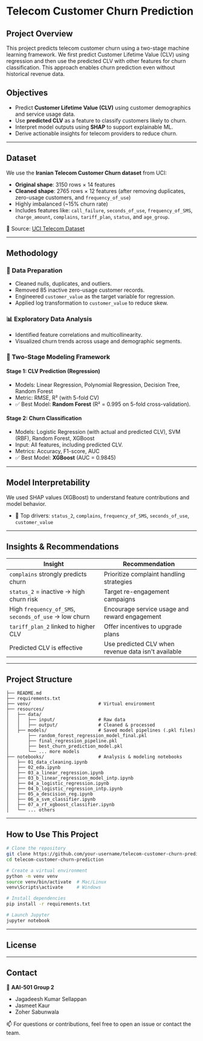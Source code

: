 
# Telecom Customer Churn Prediction

## Project Overview

This project predicts telecom customer churn using a two-stage machine learning framework. We first predict Customer Lifetime Value (CLV) using regression and then use the predicted CLV with other features for churn classification. This approach enables churn prediction even without historical revenue data.

## Objectives

- Predict **Customer Lifetime Value (CLV)** using customer demographics and service usage data.
- Use **predicted CLV** as a feature to classify customers likely to churn.
- Interpret model outputs using **SHAP** to support explainable ML.
- Derive actionable insights for telecom providers to reduce churn.

---

## Dataset

We use the **Iranian Telecom Customer Churn dataset** from UCI:

- **Original shape**: 3150 rows × 14 features
- **Cleaned shape**: 2765 rows × 12 features (after removing duplicates, zero-usage customers, and `frequency_of_use`)
- Highly imbalanced (~15% churn rate)
- Includes features like: `call_failure`, `seconds_of_use`, `frequency_of_SMS`, `charge_amount`, `complains`, `tariff_plan`, `status`, and `age_group`.

📎 Source: [UCI Telecom Dataset](https://archive.ics.uci.edu/ml/datasets/iranian+churn+dataset)

---

## Methodology

### 🔧 Data Preparation

- Cleaned nulls, duplicates, and outliers.
- Removed 85 inactive zero-usage customer records.
- Engineered `customer_value` as the target variable for regression.
- Applied log transformation to `customer_value` to reduce skew.

### 📊 Exploratory Data Analysis

- Identified feature correlations and multicollinearity.
- Visualized churn trends across usage and demographic segments.

### 🔁 Two-Stage Modeling Framework

#### **Stage 1: CLV Prediction (Regression)**

- Models: Linear Regression, Polynomial Regression, Decision Tree, Random Forest
- Metric: RMSE, R² (with 5-fold CV)
- ✅ Best Model: **Random Forest** (R² = 0.995 on 5-fold cross-validation).


#### **Stage 2: Churn Classification**

- Models: Logistic Regression (with actual and predicted CLV), SVM (RBF), Random Forest, XGBoost
- Input:  All features, including predicted CLV.
- Metrics: Accuracy, F1-score, AUC
- ✅ Best Model: **XGBoost** (AUC = 0.9845)

---

## Model Interpretability

We used SHAP values (XGBoost) to understand feature contributions and model behavior.

- 🔑 Top drivers: `status_2`, `complains`, `frequency_of_SMS`, `seconds_of_use`, `customer_value`

---

## Insights & Recommendations

| Insight                                   | Recommendation                                          |
| ------------------------------------------ | ------------------------------------------------------- |
| `complains` strongly predicts churn      | Prioritize complaint handling strategies                |
| `status_2` = inactive → high churn risk  | Target re-engagement campaigns                          |
| High `frequency_of_SMS`, `seconds_of_use` → low churn | Encourage service usage and reward engagement                |
| `tariff_plan_2` linked to higher CLV     | Offer incentives to upgrade plans                       |
| Predicted CLV is effective                 | Use predicted CLV when revenue data isn't available |

---

## Project Structure
```
├── README.md
├── requirements.txt
├── venv/                         # Virtual environment
├── resources/
│   ├── data/
│   │   ├── input/                # Raw data
│   │   ├── output/               # Cleaned & processed
│   ├── models/                   # Saved model pipelines (.pkl files)
│       ├── random_forest_regression_model_final.pkl
│       ├── final_regression_pipeline.pkl
│       ├── best_churn_prediction_model.pkl
│       └── ... more models
├── notebooks/                    # Analysis & modeling notebooks
│   ├── 01_data_cleaning.ipynb
│   ├── 02_eda.ipynb
│   ├── 03_a_linear_regression.ipynb
│   ├── 03_b_linear_regression_model_intp.ipynb
│   ├── 04_a_logistic_regression.ipynb
│   ├── 04_b_logistic_regression_intp.ipynb
│   ├── 05_a_descision_reg.ipynb
│   ├── 06_a_svm_classifier.ipynb
│   ├── 07_a_rf_xgboost_classifier.ipynb
│   └── ... others
```
---

## How to Use This Project

```bash
# Clone the repository
git clone https://github.com/your-username/telecom-customer-churn-prediction.git
cd telecom-customer-churn-prediction

# Create a virtual environment
python -m venv venv
source venv/bin/activate  # Mac/Linux
venv\Scripts\activate     # Windows

# Install dependencies
pip install -r requirements.txt

# Launch Jupyter
jupyter notebook
```

---

## License

---

## Contact
👥 **AAI-501 Group 2**  
- Jagadeesh Kumar Sellappan  
- Jasmeet Kaur  
- Zoher Sabunwala

📫 For questions or contributions, feel free to open an issue or contact the team.

```